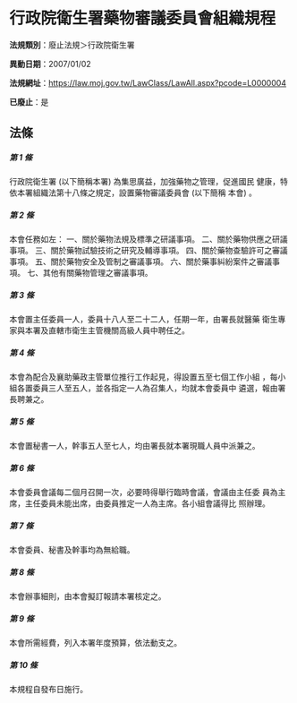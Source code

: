 # 行政院衛生署藥物審議委員會組織規程

**法規類別**：廢止法規＞行政院衛生署

**異動日期**：2007/01/02  

**法規網址**：https://law.moj.gov.tw/LawClass/LawAll.aspx?pcode=L0000004

**已廢止**：是



## 法條
##### 第 1 條
行政院衛生署 (以下簡稱本署) 為集思廣益，加強藥物之管理，促進國民
健康，特依本署組織法第十八條之規定，設置藥物審議委員會 (以下簡稱
本會) 。

##### 第 2 條
本會任務如左：
一、關於藥物法規及標準之研議事項。
二、關於藥物供應之研議事項。
三、關於藥物試驗技術之研究及輔導事項。
四、關於藥物查驗許可之審議事項。
五、關於藥物安全及管制之審議事項。
六、關於藥事糾紛案件之審議事項。
七、其他有關藥物管理之審議事項。


##### 第 3 條
本會置主任委員一人，委員十八人至二十二人，任期一年，由署長就醫藥
衛生專家與本署及直轄市衛生主管機關高級人員中聘任之。

##### 第 4 條
本會為配合及襄助藥政主管單位推行工作起見，得設置五至七個工作小組
，每小組各置委員三人至五人，並各指定一人為召集人，均就本會委員中
遴選，報由署長聘兼之。

##### 第 5 條
本會置秘書一人，幹事五人至七人，均由署長就本署現職人員中派兼之。

##### 第 6 條
本會委員會議每二個月召開一次，必要時得舉行臨時會議，會議由主任委
員為主席，主任委員未能出席，由委員推定一人為主席。各小組會議得比
照辦理。

##### 第 7 條
本會委員、秘書及幹事均為無給職。

##### 第 8 條
本會辦事細則，由本會擬訂報請本署核定之。

##### 第 9 條
本會所需經費，列入本署年度預算，依法動支之。

##### 第 10 條
本規程自發布日施行。


